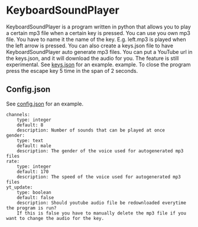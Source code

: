 # KeyboardSoundPlayer

KeyboardSoundPlayer is a program written in python that allows you to play a certain mp3 file when a certain key is
pressed. You can use you own mp3 file. You have to name it the name of the key. E.g. left.mp3 is played when the left
arrow is pressed. You can also create a keys.json file to have KeyboardSoundPlayer auto generate mp3 files.
You can put a YouTube url in the keys.json, and it will download the audio for you. The feature is still experimental.
See <a href="https://github.com/Nebulizer1213/KeyboardSoundPlayer/blob/master/keys.json">keys.json</a> for an example.
example. To close the program press the escape key 5 time in the span of 2 seconds.

## Config.json
See <a href="https://github.com/Nebulizer1213/KeyboardSoundPlayer/blob/master/config.json">config.json</a> for an example.

    channels:
        type: integer
        default: 8
        description: Number of sounds that can be played at once
    gender:
        type: text
        default: male
        description: The gender of the voice used for autogenerated mp3 files
    rate:
        type: integer
        default: 170
        description: The speed of the voice used for autogenerated mp3 files
    yt_update:
        type: boolean
        default: false
        description: Should youtube audio file be redownloaded everytime the program is run? 
        If this is false you have to manually delete the mp3 file if you want to change the audio for the key.
